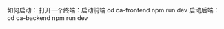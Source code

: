 如何启动：
打开一个终端：启动前端
            cd ca-frontend
            npm run dev
            启动后端：
            cd ca-backend
            npm run dev